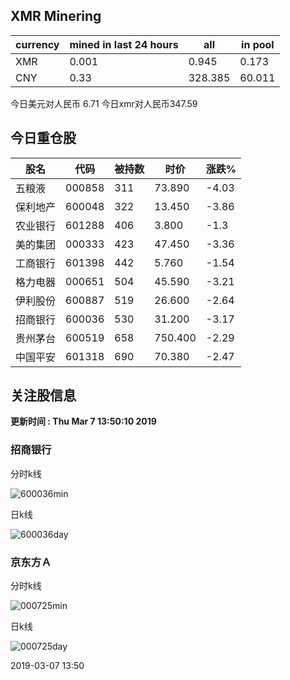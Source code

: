 ## XMR Minering

|currency|mined in last 24 hours|all|in pool|
|---|---|---|---|
|XMR|0.001|0.945|0.173|
|CNY|0.33|328.385|60.011|

今日美元对人民币 6.71	今日xmr对人民币347.59


## 今日重仓股 

|股名|代码|被持数|时价|涨跌%|
|---|---|---|---|---|
|五粮液|000858|311|73.890|-4.03|
|保利地产|600048|322|13.450|-3.86|
|农业银行|601288|406|3.800|-1.3|
|美的集团|000333|423|47.450|-3.36|
|工商银行|601398|442|5.760|-1.54|
|格力电器|000651|504|45.590|-3.21|
|伊利股份|600887|519|26.600|-2.64|
|招商银行|600036|530|31.200|-3.17|
|贵州茅台|600519|658|750.400|-2.29|
|中国平安|601318|690|70.380|-2.47|

## 关注股信息
**更新时间 : Thu Mar  7 13:50:10 2019**
### 招商银行 
分时k线

![600036min](http://image.sinajs.cn/newchart/min/n/sh600036.gif)

日k线

![600036day](http://image.sinajs.cn/newchart/daily/n/sh600036.gif)

### 京东方Ａ 
分时k线

![000725min](http://image.sinajs.cn/newchart/min/n/sz000725.gif)

日k线

![000725day](http://image.sinajs.cn/newchart/daily/n/sz000725.gif)

2019-03-07 13:50